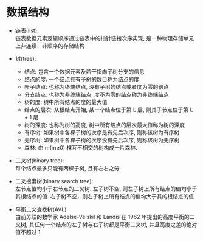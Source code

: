 # 数据结构
- 链表(list):  
链表数据元素逻辑顺序通过链表中的指针链接次序实现, 是一种物理存储单元上非连续、非顺序的存储结构 

- 树(tree): 
  - 结点: 包含一个数据元素及若干指向子树分支的信息
  - 结点的度: 一个结点拥有子树的数目称为结点的度
  - 叶子结点: 也称为终端结点, 没有子树的结点或者度为零的结点
  - 分支结点: 也称为非终端结点, 度不为零的结点称为非终端结点
  - 树的度: 树中所有结点的度的最大值
  - 结点的层次: 从根结点开始, 某一个结点位于第 L 层, 则其子节点位于第 L + 1 层
  - 树的深度: 也称为树的高度, 树中所有结点的层次最大值称为树的深度
  - 有序树: 如果树中各棵子树的次序是有先后次序, 则称该树为有序树
  - 无序树: 如果树中各棵子树的次序没有先后次序, 则称该树为无序树
  - 森林: 由 m(m≥0) 棵互不相交的树构成一片森林. 

- 二叉树(binary tree):  
每个结点最多只能有两棵子树, 且有左右之分  

- 二叉搜索树(binary search tree):  
左节点值均小于右节点的二叉树. 左子树不空, 则左子树上所有结点的值均小于其根结点的值. 右子树不空，则右子树上所有结点的值均大于其的根结点的值  

- 平衡二叉查找树(AVL):  
由前苏联的数学家 Adelse-Velskil 和 Landis 在 1962 年提出的高度平衡的二叉树, 其任何一个结点的左子树与右子树都是平衡二叉树, 并且高度之差的绝对值不超过 1
